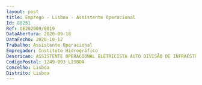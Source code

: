 ```yaml
--- 
layout: post
title: Emprego - Lisboa - Assistente Operacional
Id: 80251
Ref: OE202009/0819
DataAbertura: 2020-09-18
DataFecho: 2020-10-12
Trabalho: Assistente Operacional
Empregador: Instituto Hidrográfico
Descricao: ASSISTENTE OPERACIONAL ELETRICISTA AUTO DIVISÃO DE INFRAESTRUTURAS E TRANSPORTES
CodigoPostal: 1249-093 LISBOA
Concelho: Lisboa
Distrito: Lisboa
--- 
```


